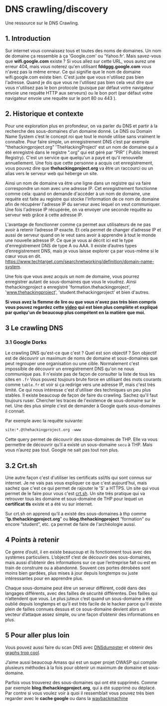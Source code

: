 # DNS crawling/discovery
Une ressource sur le DNS Crawling.

## 1. Introduction
Sur internet vous connaissez tous et toutes des noms de domaines. Un nom de domaine ça ressemble à ça 'Google.com' ou 'Yahoo.fr'.  Mais savez-vous que **wifi.google.com** existe ? Si vous allez sur cette URL, vous aurez une erreur 404, mais vous noterez qu'en utilisant **fddggg.google.com** vous n'avez pas la même erreur. Ce qui signifie que le nom de domaine wifi.google.com existe bien. C'est juste que vous n'utilisez pas bien l'adresse. Quand je dis que vous ne l'utilisez pas bien cela veut dire que vous n'utilisez pas le bon protocole (puisque par défaut votre navigateur envoie une requête HTTP aux serveurs) ou le bon port
(par défaut votre navigateur envoie une requête sur le port 80 ou 443 ).


## 2. Historique et contexte
Pour une exploration plus en profondeur, on va parler du DNS et partir à la recherche des sous-domaines d’un domaine donné. Le DNS ou Domain Name System c’est le concept roi que tout le monde utilise sans vraiment le connaître. Pour faire simple, un enregistrement DNS c’est par exemple “thehackingproject.org” 'TheHackingProject' est un nom de domaine qui a été enregistré dans le registre “.org” qui est géré par “PIR” ( Public Interest Registry). C'est un service que quelqu'un a payé et qu'il renouvelle annuellement. Une fois que cette personne a acquis cet enregistrement, vous pouvez dire que **thehackingproject.org** va être un raccourci ou un alias vers le serveur web qui héberge un site.

Ainsi un nom de domaine va être une ligne dans un registre qui va faire correspondre un nom avec une adresse IP. Cet enregistrement fonctionne comme cela: quand on demande d'accéder à un nom de domaine, une requête est faite au registre qui stocke l'information de ce nom de domaine afin de récupérer l'adresse IP du serveur avec lequel on veut communiquer. Une fois l'adresse IP récupérée, on va envoyer une seconde requête au serveur web grâce à cette adresse IP.

L'avantage de fonctionner comme ça permet aux utilisateurs de ne pas avoir à retenir l’adresse IP exacte. Et cela permet de changer d’adresse IP et aussi de serveur quand on le veut sans avoir à apprendre à tout le monde une nouvelle adresse IP. Ce que je vous ai décrit ici est le type d'enregistrement DNS de type A ou AAA.
Il existe d’autres types d’enregistrement DNS, mais je vous laisse explorer ça par vous-même si le cœur vous en dit. https://www.techtarget.com/searchnetworking/definition/domain-name-system.

Une fois que vous avez acquis un nom de domaine, vous pourrez enregistrer autant de sous-domaines que vous le voudrez. Ainsi thehackingproject a enregistré 'formation.thehackingproject', 'www.thehackingproject', 'student.thehackingproject' et bien d'autres.

**Si vous avez la flemme de lire ou que vous n'avez pas très bien compris vous pouvez regardez cette [video](https://www.youtube.com/watch?v=QHVK666TFUI) qui est bien plus complète et expliqué par quelqu'un de beaucoup plus compétent en la matière que moi.**

## 3 Le crawling DNS

### 3.1 Google Dorks
Le crawling DNS qu'est-ce que c'est ? Quel est son objectif ?
Son objectif est de découvrir un maximum de noms de domaine et sous-domaines que peut regrouper une organisation ou une cible. Normalement c'est impossible de découvrir un enregistrement DNS qu'on ne nous communique pas. Il n'existe pas de façon de consulter la liste de tous les sites en `.fr`
Vous pouvez toujours brute force en utilisant des mots courants comme `table.fr` et voir si ça redirige vers une adresse IP, mais c'est très limité. Ce qui nous intéresse c'est d'utiliser des techniques un peu plus stables. Il existe beaucoup de façon de faire du crawling. Sachez qu'il faut toujours ruser. Chercher les traces de l'existence de sous-domaine sur le net.
Une des plus simple c'est de demander à Google quels sous-domaines il connait.

Par exemple  avec la requête suivante:

```txt
site:*.@thehackingproject.org -www
```

Cette query permet de découvrir des sous-domaines de THP. Elle va vous permettre de découvrir qu’il a existé un sous-domaine `secu` à THP. Mais vous n’aurez pas tout. Google ne sait pas tout non plus.

## 3.2 Crt.sh

Une autre façon c'est d'utiliser les certificats ssl/tls qui sont connus sur internet. Je ne vais pas vous expliquer ce que c'est aujourd'hui, mais sachez que c'est ce qui permet de rajouter le 'S' a HTTPS. Un site qui vous permet de le faire pour vous c'est [crt.sh](https://crt.sh). Un site très pratique qui va retrouver tous les domaine et sous-domaine de THP pour lequel un **certificat tls** existe et a été vu sur internet.

Sur crt.sh on apprend qu’il a existé des sous-domaines à thp comme “**lp.thehackingproject.org**” ou **blog.thehackingproject** “formation” ou encore “student”, etc. ça permet de faire de l'archéologie aussi.

## 4 Points à retenir
Ce genre d’outil, il en existe beaucoup et ils fonctionnent tous avec des systèmes particuliers. L’objectif c’est de découvrir des sous-domaines, mais aussi d’obtenir des informations sur ce que l’entreprise fait ou est en train de construire ou a abandonné. Souvent ces portes dérobées sont moins bien gardées, plus mises à jour depuis longtemps ou juste intéressantes pour en apprendre plus.

Chaque sous-domaine peut être un serveur différent, codé dans des langages différents, avec des failles de sécurité différentes. Des failles qui n’attendent que vous. Le plus juteux c’est quand un sous-domaine a été oublié depuis longtemps et qu’il est très facile de le hacker parce qu’il existe plein de failles connues dessus et ce sous-domaine devient alors un vecteur d’attaque assez simple, ou une façon d’obtenir des informations en plus.

## 5 Pour aller plus loin
Vous pouvez aussi faire du scan DNS avec [DNSdumpster](https://dnsdumpster.com)
et obtenir des [graphs trop cool](https://dnsdumpster.com/static/graph/google.com-202111181635.html).

J’aime aussi beaucoup Amass qui est un super projet OWASP qui compile plusieurs méthodes à la fois pour obtenir un maximum de domaine et sous-domaine.

Parfois vous trouverez des sous-domaines qui ont été supprimés. Comme par exemple **blog.thehackingproject.org**, qui a été supprimé ou déplacé. Par contre si vous voulez voir à quoi il ressemblait vous pouvez très bien regarder avec le **cache google** ou dans la [waybackmachine](https://archive.org/web/)
